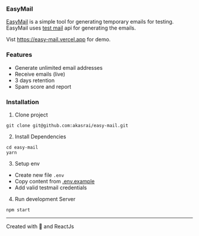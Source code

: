 ### EasyMail

[EasyMail](https://easy-mail.vercel.app/) is a simple tool for generating temporary emails for testing. EasyMail uses [test mail](https://testmail.app/) api for generating the emails.

Vist https://easy-mail.vercel.app for demo.

### Features

- Generate unlimited email addresses
- Receive emails (live)
- 3 days retention
- Spam score and report

### Installation

1. Clone project

```
git clone git@github.com:akasrai/easy-mail.git
```

2. Install Dependencies

```
cd easy-mail
yarn
```

3. Setup env

- Create new file `.env`
- Copy content from [.env.example](https://github.com/akasrai/easy-mail/blob/dev/.env.example)
- Add valid testmail credentials

4. Run development Server

```
npm start
```

---

Created with 💓 and ReactJs
